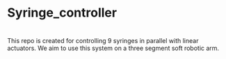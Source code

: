 # Syringe_controller

#
#
#
#
This repo is created for controlling 9 syringes in parallel with linear actuators. 
We aim to use this system on a three segment soft robotic arm.
